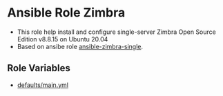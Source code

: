 # Ansible Role Zimbra

- This role help install and configure single-server Zimbra Open Source Edition v8.8.15 on Ubuntu 20.04 
- Based on ansibe role [ansible-zimbra-single](https://github.com/jancubillan/ansible-zimbra-single).

## Role Variables

- [defaults/main.yml](defaults/main.yml)
